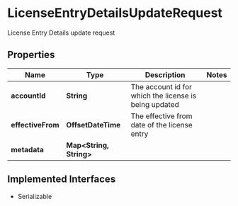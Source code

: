 

# LicenseEntryDetailsUpdateRequest

License Entry Details update request

## Properties

| Name | Type | Description | Notes |
|------------ | ------------- | ------------- | -------------|
|**accountId** | **String** | The account id for which the license is being updated |  |
|**effectiveFrom** | **OffsetDateTime** | The effective from date of the license entry |  |
|**metadata** | **Map&lt;String, String&gt;** |  |  |


## Implemented Interfaces

* Serializable


